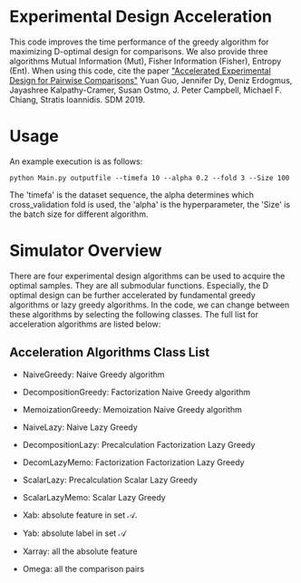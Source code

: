 Experimental Design Acceleration
==============================
This code improves the time performance of the greedy algorithm for maximizing D-optimal design for comparisons. We also provide three algorithms Mutual Information (Mut), Fisher Information (Fisher), Entropy (Ent). When using this code, cite the paper  ["Accelerated Experimental Design for Pairwise Comparisons"](https://arxiv.org/abs/1901.06080) Yuan Guo, Jennifer Dy, Deniz Erdogmus, Jayashree Kalpathy-Cramer, Susan Ostmo, J. Peter Campbell, Michael F. Chiang, Stratis Ioannidis. SDM 2019.

Usage
======================

An example execution is as follows:

	python Main.py outputfile --timefa 10 --alpha 0.2 --fold 3 --Size 100 

The 'timefa' is the dataset sequence, the alpha determines which cross_validation fold is used, the 'alpha' is the hyperparameter, the 'Size' is the batch size for different algorithm. 

Simulator Overview
======================

There are four experimental design algorithms can be used to acquire the optimal samples. They are all submodular functions. Especially, the D optimal design can be further accelerated by fundamental greedy algorithms or lazy greedy algorithms. In the code, we can change between these algorithms by selecting the following classes. The full list for acceleration algorithms are listed below: 

Acceleration Algorithms Class List
----------------------------------
* NaiveGreedy:  Naive Greedy algorithm
* DecompositionGreedy: Factorization Naive Greedy algorithm
* MemoizationGreedy: Memoization Naive Greedy algorithm
* NaiveLazy: Naive Lazy Greedy 
* DecompositionLazy: Precalculation Factorization Lazy Greedy
* DecomLazyMemo: Factorization Factorization Lazy Greedy
* ScalarLazy: Precalculation Scalar Lazy Greedy
* ScalarLazyMemo: Scalar Lazy Greedy


* Xab: absolute feature in set $\mathcal{A}$.
* Yab: absolute label in set $\mathcal{A}$
* Xarray: all the absolute feature
* Omega: all the comparison pairs




